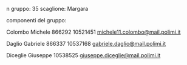 n gruppo: 35
scaglione: Margara

componenti del gruppo:

Colombo Michele
866292
10521451
michele11.colombo@mail.polimi.it

Daglio Gabriele
866337
10537168
gabriele.daglio@mail.polimi.it

Diceglie Giuseppe
10538525
giuseppe.diceglie@mail.polimi.it

